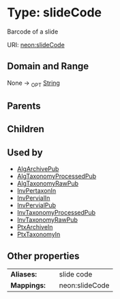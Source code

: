 
# Type: slideCode


Barcode of a slide

URI: [neon:slideCode](https://data.neonscience.org/slideCode)


## Domain and Range

None ->  <sub>OPT</sub> [String](types/String.md)

## Parents


## Children


## Used by

 * [AlgArchivePub](AlgArchivePub.md)
 * [AlgTaxonomyProcessedPub](AlgTaxonomyProcessedPub.md)
 * [AlgTaxonomyRawPub](AlgTaxonomyRawPub.md)
 * [InvPertaxonIn](InvPertaxonIn.md)
 * [InvPervialIn](InvPervialIn.md)
 * [InvPervialPub](InvPervialPub.md)
 * [InvTaxonomyProcessedPub](InvTaxonomyProcessedPub.md)
 * [InvTaxonomyRawPub](InvTaxonomyRawPub.md)
 * [PtxArchiveIn](PtxArchiveIn.md)
 * [PtxTaxonomyIn](PtxTaxonomyIn.md)

## Other properties

|  |  |  |
| --- | --- | --- |
| **Aliases:** | | slide code |
| **Mappings:** | | neon:slideCode |

